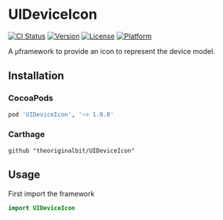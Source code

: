 # UIDeviceIcon
[![CI Status](https://img.shields.io/travis/theoriginalbit/UIDeviceIcon.svg?style=flat)](https://travis-ci.com/theoriginalbit/UIDeviceIcon)
[![Version](https://img.shields.io/cocoapods/v/UIDeviceIcon.svg?style=flat)](https://cocoapods.org/pods/UIDeviceIcon)
[![License](https://img.shields.io/cocoapods/l/UIDeviceIcon.svg?style=flat)](https://cocoapods.org/pods/UIDeviceIcon)
[![Platform](https://img.shields.io/cocoapods/p/UIDeviceIcon.svg?style=flat)](https://cocoapods.org/pods/UIDeviceIcon)

A µframework to provide an icon to represent the device model.

## Installation

### CocoaPods

```ruby
pod 'UIDeviceIcon', '~> 1.0.0'
```

### Carthage

```ogdl
github "theoriginalbit/UIDeviceIcon"
```

## Usage

First import the framework

```swift
import UIDeviceIcon
```


